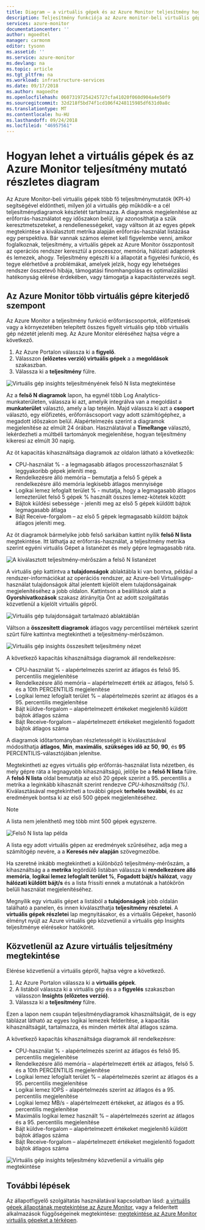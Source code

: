 ```yaml
---
title: Diagram – a virtuális gépek és az Azure Monitor teljesítmény hogyan |} A Microsoft Docs
description: Teljesítmény funkciója az Azure monitor-beli virtuális gépek, amelyek automatikusan felderíti az alkalmazás-összetevőket Windows és Linux rendszereken, és feltérképezi a szolgáltatások közötti kommunikációt. Ez a cikk részletesen hogyan használható a különböző forgatókönyveket.
services: azure-monitor
documentationcenter: ''
author: mgoedtel
manager: carmonm
editor: tysonn
ms.assetid: ''
ms.service: azure-monitor
ms.devlang: na
ms.topic: article
ms.tgt_pltfrm: na
ms.workload: infrastructure-services
ms.date: 09/17/2018
ms.author: magoedte
ms.openlocfilehash: 06073197254245727cfa41020f060d904a4e50f9
ms.sourcegitcommit: 32d218f5bd74f1cd106f4248115985df631d0a8c
ms.translationtype: MT
ms.contentlocale: hu-HU
ms.lasthandoff: 09/24/2018
ms.locfileid: "46957561"
---
```

# <a name="how-to-chart-performance-with-azure-monitor-for-vms"></a>Hogyan lehet a virtuális gépek és az Azure Monitor teljesítmény mutató részletes diagram
Az Azure Monitor-beli virtuális gépek több fő teljesítménymutatók (KPI-k) segítségével eldöntheti, milyen jól a virtuális gép működik-e a cél teljesítménydiagramok készletét tartalmazza. A diagramok megjelenítése az erőforrás-használatot egy időszakon belül, így azonosíthatja a szűk keresztmetszeteket, a rendellenességeket, vagy váltson át az egyes gépek megtekintése a kiválasztott metrika alapján erőforrás-használat listázása egy perspektíva. Bár vannak számos elemet kell figyelembe venni, amikor foglalkoznak, teljesítmény, a virtuális gépek az Azure Monitor összpontosít az operációs rendszer keresztül a processzor, memória, hálózati adapterek és lemezek, ahogy. Teljesítmény egészíti ki a állapotát a figyelési funkció, és tegye elérhetővé a problémákat, amelyek jelzik, hogy egy lehetséges rendszer összetevő hibája, támogatási finomhangolása és optimalizálási hatékonyság elérése érdekében, vagy támogatja a kapacitástervezés segít.  

## <a name="multi-vm-perspective-from-azure-monitor"></a>Az Azure Monitor több virtuális gépre kiterjedő szempont
Az Azure Monitor a teljesítmény funkció erőforráscsoportok, előfizetések vagy a környezetében telepített összes figyelt virtuális gép több virtuális gép nézetét jeleníti meg.  Az Azure Monitor eléréséhez hajtsa végre a következő. 

1. Az Azure Portalon válassza ki a **figyelő**. 
2. Válasszon **(előzetes verzió) virtuális gépek** a a **megoldások** szakaszban.
3. Válassza ki a **teljesítmény** fülre.

![Virtuális gép insights teljesítményének felső N lista megtekintése](./media/monitoring-vminsights-performance/vminsights-performance-aggview-01.png)

Az a **felső N diagramok** lapon, ha egynél több Log Analytics-munkaterületen, válassza ki azt, amelyik integrálva van a megoldást a **munkaterület** választó, amely a lap tetején.  Majd válassza ki azt a **csoport** választó, egy előfizetés, erőforráscsoport vagy adott számítógéphez, a megadott időszakon belül.  Alapértelmezés szerint a diagramok megjelenítése az elmúlt 24 órában.  Használatával a **TimeRange** választó, lekérdezheti a múltbéli tartományok megjelenítése, hogyan teljesítmény kikeresi az elmúlt 30 napig.   

Az öt kapacitás kihasználtsága diagramok az oldalon látható a következők:

* CPU-használat % - a legmagasabb átlagos processzorhasználat 5 leggyakoribb gépek jeleníti meg. 
* Rendelkezésre álló memória – bemutatja a felső 5 gépek a rendelkezésre álló memória legkisebb átlagos mennyisége 
* Logikai lemez lefoglalt terület % - mutatja, hogy a legmagasabb átlagos lemezterület felső 5 gépek % használt összes lemez-kötetek között 
* Bájtok küldési sebessége - jeleníti meg az első 5 gépek küldött bájtok legmagasabb átlaga 
* Bájt Receive-forgalom – az első 5 gépek legmagasabb küldött bájtok átlagos jeleníti meg. 

Az öt diagramok bármelyike jobb felső sarkában kattint nyílik **felső N lista** megtekintése.  Itt láthatja az erőforrás-használat, a teljesítmény metrika szerint egyéni virtuális Gépet a listanézet és mely gépre legmagasabb ráta.  

![A kiválasztott teljesítmény-mérőszám a felső N listanézet](./media/monitoring-vminsights-performance/vminsights-performance-topnlist-01.png)

A virtuális gép kattintva a **tulajdonságok** ablaktábla ki van bontva, például a rendszer-információkat az operációs rendszer, az Azure-beli Virtuálisgép-használat tulajdonságok által jelentett kijelölt elem tulajdonságainak megjelenítéséhez a jobb oldalon. Kattintson a beállítások alatt a **Gyorshivatkozások** szakasz átirányítja Önt az adott szolgáltatás közvetlenül a kijelölt virtuális gépről.  

![Virtuális gép tulajdonságait tartalmazó ablaktáblán](./media/monitoring-vminsights-performance/vminsights-properties-pane-01.png)

Váltson a **összesített diagramok** átlagos vagy percentilisei mértékek szerint szűrt fülre kattintva megtekintheti a teljesítmény-mérőszámon.  

![Virtuális gép insights összesített teljesítmény nézet](./media/monitoring-vminsights-performance/vminsights-performance-aggview-02.png)

A következő kapacitás kihasználtsága diagramok áll rendelkezésre:

* CPU-használat % - alapértelmezés szerint az átlagos és felső 95. percentilis megjelenítése 
* Rendelkezésre álló memória – alapértelmezett érték az átlagos, felső 5. és a 10th PERCENTILIS megjelenítése 
* Logikai lemez lefoglalt terület % – alapértelmezés szerint az átlagos és a 95. percentilis megjelenítése 
* Bájt küldve-forgalom – alapértelmezett értékeket megjelenítő küldött bájtok átlagos száma 
* Bájt Receive-forgalom – alapértelmezett értékeket megjelenítő fogadott bájtok átlagos száma

A diagramok időtartományban részletességét is kiválasztásával módosíthatja **átlagos**, **Min**, **maximális**, **szükséges idő az 50**,  **90**, és **95** PERCENTILIS-választójában jelenítse.   

Megtekintheti az egyes virtuális gép erőforrás-használat lista nézetben, és mely gépre ráta a legnagyobb kihasználtságú, jelölje be a **felső N lista** fülre.  A **felső N lista** oldal bemutatja az első 20 gépek szerint a 95. percentilis a metrika a leginkább kihasznált szerint rendezve *CPU-kihasználtság (%)*.  Kiválasztásával megtekintheti a további gépek **terhelés további**, és az eredmények bontsa ki az első 500 gépek megjelenítéséhez. 

>[!NOTE]
>A lista nem jeleníthető meg több mint 500 gépek egyszerre.  
>

![Felső N lista lap példa](./media/monitoring-vminsights-performance/vminsights-performance-topnlist-01.png)

A lista egy adott virtuális gépen az eredmények szűréséhez, adja meg a számítógép nevére, a a **Keresés név alapján** szövegmezőbe.  

Ha szeretné inkább megtekintheti a különböző teljesítmény-mérőszám, a kihasználtság a a **metrika** legördülő listában válassza ki **rendelkezésre álló memória**, **logikai lemez lefoglalt terület %**,  **Fogadott bájt/s hálózat**, vagy **hálózati küldött bájt/s** és a lista frissíti ennek a mutatónak a hatókörön belüli használat megjelenítéséhez.  

Megnyílik egy virtuális gépet a listából a **tulajdonságok** jobb oldalán található a panelen, és innen kiválaszthatja **teljesítmény részletei**.  A **virtuális gépek részletei** lap megnyitásakor, és a virtuális Gépeket, hasonló élményt nyújt az Azure virtuális gép közvetlenül a virtuális gép Insights teljesítménye elérésekor hatókörét.  

## <a name="view-performance-directly-from-an-azure-vm"></a>Közvetlenül az Azure virtuális teljesítmény megtekintése
Elérése közvetlenül a virtuális gépről, hajtsa végre a következő.

1. Az Azure Portalon válassza ki a **virtuális gépek**. 
2. A listából válassza ki a virtuális gép és a a **figyelés** szakaszban válasszon **Insights (előzetes verzió)**.  
3. Válassza ki a **teljesítmény** fülre. 

Ezen a lapon nem csupán teljesítménydiagramok kihasználtságát, de is egy táblázat látható az egyes logikai lemezek felderítése, a kapacitás kihasználtságát, tartalmazza, és minden mérték által átlagos száma.  

A következő kapacitás kihasználtsága diagramok áll rendelkezésre:

* CPU-használat % - alapértelmezés szerint az átlagos és felső 95. percentilis megjelenítése 
* Rendelkezésre álló memória – alapértelmezett érték az átlagos, felső 5. és a 10th PERCENTILIS megjelenítése 
* Logikai lemez lefoglalt terület % – alapértelmezés szerint az átlagos és a 95. percentilis megjelenítése 
* Logikai lemez IOPS - alapértelmezés szerint az átlagos és a 95. percentilis megjelenítése
* Logikai lemez MB/s - alapértelmezett értékeket, az átlagos és a 95. percentilis megjelenítése
* Maximális logikai lemez használt % – alapértelmezés szerint az átlagos és a 95. percentilis megjelenítése
* Bájt küldve-forgalom – alapértelmezett értékeket megjelenítő küldött bájtok átlagos száma 
* Bájt Receive-forgalom – alapértelmezett értékeket megjelenítő fogadott bájtok átlagos száma

![Virtuális gép insights teljesítmény közvetlenül a virtuális gép megtekintése](./media/monitoring-vminsights-performance/vminsights-performance-directvm-01.png)

## <a name="next-steps"></a>További lépések
Az állapotfigyelő szolgáltatás használatával kapcsolatban lásd: [a virtuális gépek állapotának megtekintése az Azure Monitor](monitoring-vminsights-health.md), vagy a felderített alkalmazások függőségeinek megtekintése: [megtekintése az Azure Monitor virtuális gépeket a térképen](monitoring-vminsights-maps.md). 